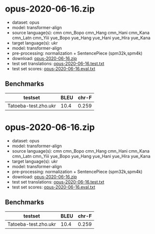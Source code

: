 # opus-2020-06-16.zip

* dataset: opus
* model: transformer-align
* source language(s): cmn cmn_Bopo cmn_Hang cmn_Hani cmn_Kana cmn_Latn cmn_Yiii yue_Bopo yue_Hang yue_Hani yue_Hira yue_Kana
* target language(s): ukr
* model: transformer-align
* pre-processing: normalization + SentencePiece (spm32k,spm4k)
* download: [opus-2020-06-16.zip](https://object.pouta.csc.fi/Tatoeba-MT-models/zho-ukr/opus-2020-06-16.zip)
* test set translations: [opus-2020-06-16.test.txt](https://object.pouta.csc.fi/Tatoeba-MT-models/zho-ukr/opus-2020-06-16.test.txt)
* test set scores: [opus-2020-06-16.eval.txt](https://object.pouta.csc.fi/Tatoeba-MT-models/zho-ukr/opus-2020-06-16.eval.txt)

## Benchmarks

| testset               | BLEU  | chr-F |
|-----------------------|-------|-------|
| Tatoeba-test.zho.ukr 	| 10.4 	| 0.259 |

# opus-2020-06-16.zip

* dataset: opus
* model: transformer-align
* source language(s): cmn cmn_Bopo cmn_Hang cmn_Hani cmn_Kana cmn_Latn cmn_Yiii yue_Bopo yue_Hang yue_Hani yue_Hira yue_Kana
* target language(s): ukr
* model: transformer-align
* pre-processing: normalization + SentencePiece (spm32k,spm4k)
* download: [opus-2020-06-16.zip](https://object.pouta.csc.fi/Tatoeba-MT-models/zho-ukr/opus-2020-06-16.zip)
* test set translations: [opus-2020-06-16.test.txt](https://object.pouta.csc.fi/Tatoeba-MT-models/zho-ukr/opus-2020-06-16.test.txt)
* test set scores: [opus-2020-06-16.eval.txt](https://object.pouta.csc.fi/Tatoeba-MT-models/zho-ukr/opus-2020-06-16.eval.txt)

## Benchmarks

| testset               | BLEU  | chr-F |
|-----------------------|-------|-------|
| Tatoeba-test.zho.ukr 	| 10.4 	| 0.259 |

